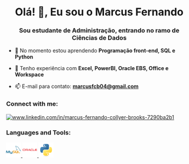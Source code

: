 <h1 align="center">Olá! 👋, Eu sou o Marcus Fernando</h1>
<h3 align="center">Sou estudante de Administração, entrando no ramo de Ciências de Dados</h3>

- 🌱 No momento estou aprendendo **Programação front-end, SQL e Python**

- 💬 Tenho experiência com **Excel, PowerBI, Oracle EBS, Office e Workspace**

- 📫 E-mail para contato: **marcusfcb04@gmail.com**

<h3 align="left">Connect with me:</h3>
<p align="left">
<a href="https://linkedin.com/in/www.linkedin.com/in/marcus-fernando-collyer-brooks-7290ba2b1" target="blank"><img align="center" src="https://raw.githubusercontent.com/rahuldkjain/github-profile-readme-generator/master/src/images/icons/Social/linked-in-alt.svg" alt="www.linkedin.com/in/marcus-fernando-collyer-brooks-7290ba2b1" height="30" width="40" /></a>
</p>

<h3 align="left">Languages and Tools:</h3>
<p align="left"> <a href="https://www.mysql.com/" target="_blank" rel="noreferrer"> <img src="https://raw.githubusercontent.com/devicons/devicon/master/icons/mysql/mysql-original-wordmark.svg" alt="mysql" width="40" height="40"/> </a> <a href="https://www.oracle.com/" target="_blank" rel="noreferrer"> <img src="https://raw.githubusercontent.com/devicons/devicon/master/icons/oracle/oracle-original.svg" alt="oracle" width="40" height="40"/> </a> <a href="https://www.python.org" target="_blank" rel="noreferrer"> <img src="https://raw.githubusercontent.com/devicons/devicon/master/icons/python/python-original.svg" alt="python" width="40" height="40"/> </a> </p>

